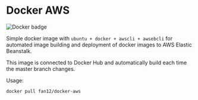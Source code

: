 # Docker AWS
![Docker badge](https://img.shields.io/docker/build/fan12/docker-aws.svg)

Simple docker image with ``ubuntu + docker + awscli + awsebcli`` for automated image building and deployment of docker images to AWS Elastic Beanstalk.

This image is connected to Docker Hub and automatically build each time the master branch changes.

Usage:

``
docker pull fan12/docker-aws
``
